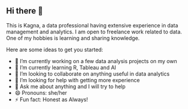 ## Hi there 👋
This is Kagna, a data professional having extensive experience in data management and analytics.
I am open to freelance work related to data.
One of my hobbies is learning and sharing knowledge.
<!--
**kagnaem/kagnaem** is a ✨ _special_ ✨ repository because its `README.md` (this file) appears on your GitHub profile.
-->
Here are some ideas to get you started:

- 🔭 I’m currently working on a few data analysis projects on my own
- 🌱 I’m currently learning R, Tableau and AI
- 👯 I’m looking to collaborate on anything useful in data analytics
- 🤔 I’m looking for help with getting more experience
- 💬 Ask me about anything and I will try to help
- 😄 Pronouns: she/her
- ⚡ Fun fact: Honest as Always!


